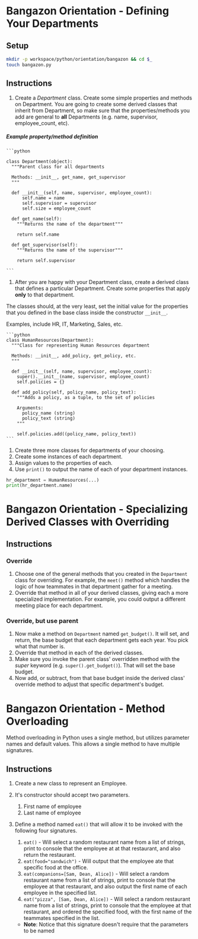# Bangazon Orientation - Defining Your Departments

## Setup

```bash
mkdir -p workspace/python/orientation/bangazon && cd $_
touch bangazon.py
```

## Instructions

1. Create a *Department* class. Create some simple properties and methods on Department. You are going to create some derived classes that inherit from Department, so make sure that the properties/methods you add are general to **all** Departments (e.g. name, supervisor, employee_count, etc).

  ##### Example property/method definition

    ```python

    class Department(object):
      """Parent class for all departments

      Methods: __init__, get_name, get_supervisor
      """

      def __init__(self, name, supervisor, employee_count):
          self.name = name
          self.supervisor = supervisor
          self.size = employee_count

      def get_name(self):
        """Returns the name of the department"""

        return self.name

      def get_supervisor(self):
        """Returns the name of the supervisor"""

        return self.supervisor

    ```

1. After you are happy with your Department class, create a derived class that defines a particular Department. Create some properties that apply **only** to that department.
  
  The classes should, at the very least, set the initial value for the properties that you defined in the base class inside the constructor `__init__`.

  Examples, include HR, IT, Marketing, Sales, etc.

    ```python
    class HumanResources(Department):
      """Class for representing Human Resources department

      Methods: __init__, add_policy, get_policy, etc.
      """

      def __init__(self, name, supervisor, employee_count):
        super().__init__(name, supervisor, employee_count)
        self.policies = {}

      def add_policy(self, policy_name, policy_text):
        """Adds a policy, as a tuple, to the set of policies

        Arguments:
          policy_name (string)
          policy_text (string)
        """

        self.policies.add((policy_name, policy_text))
    ```


1. Create three more classes for departments of your choosing.
1. Create some instances of each department.
1. Assign values to the properties of each.
1. Use `print()` to output the name of each of your department instances.

  ```python
  hr_department = HumanResources(...)
  print(hr_department.name)
  ```

# Bangazon Orientation - Specializing Derived Classes with Overriding

## Instructions

### Override

1. Choose one of the general methods that you created in the `Department` class for overriding. For example, the `meet()` method which handles the logic of how teammates in that department gather for a meeting.
1. Override that method in all of your derived classes, giving each a more specialized implementation. For example, you could output a different meeting place for each department.

### Override, but use parent
1. Now make a method on `Department` named `get_budget()`. It will set, and return, the base budget that each department gets each year. You pick what that number is.
1. Override that method in each of the derived classes.
1. Make sure you invoke the parent class' overridden method with the *super* keyword (e.g. `super().get_budget()`). That will set the base budget.
1. Now add, or subtract, from that base budget inside the derived class' override method to adjust that specific department's budget.

# Bangazon Orientation - Method Overloading

Method overloading in Python uses a single method, but utilizes parameter names and default values. This allows a single method to have multiple signatures.

## Instructions

1. Create a new class to represent an Employee.
1. It's constructor should accept two parameters.
    1. First name of employee
    1. Last name of employee
1. Define a method named `eat()` that will allow it to be invoked with the following four signatures.
    1. `eat()` - Will select a random restaurant name from a list of strings, print to console that the employee at at that restaurant, and also return the restaurant.
    1. `eat(food="sandwich")` - Will output that the employee ate that specific food at the office.
    1. `eat(companions=[Sam, Dean, Alice])` - Will select a random restaurant name from a list of strings, print to console that the employee at that restaurant, and also output the first name of each employee in the specified list.
    1. `eat("pizza", [Sam, Dean, Alice])` - Will select a random restaurant name from a list of strings, print to console that the employee at that restaurant, and ordered the specified food, with the first name of the teammates specified in the list.
    
    
    * **Note**: Notice that this signature doesn't require that the parameters to be named
    